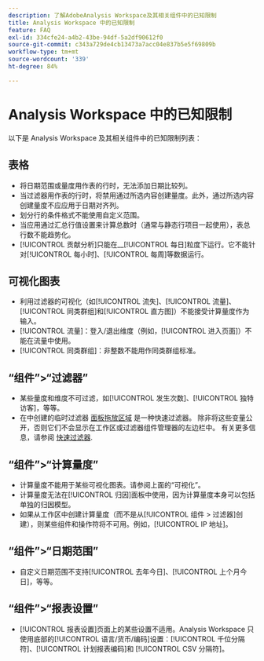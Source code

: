 ```yaml
---
description: 了解AdobeAnalysis Workspace及其相关组件中的已知限制
title: Analysis Workspace 中的已知限制
feature: FAQ
exl-id: 334cfe24-a4b2-43be-94df-5a2df90612f0
source-git-commit: c343a729de4cb13473a7acc04e837b5e5f69809b
workflow-type: tm+mt
source-wordcount: '339'
ht-degree: 84%

---
```


# Analysis Workspace 中的已知限制

以下是 Analysis Workspace 及其相关组件中的已知限制列表：

## 表格

* 将日期范围或量度用作表的行时，无法添加日期比较列。
* 当过滤器用作表的行时，将禁用通过所选内容创建量度。此外，通过所选内容创建量度不应应用于日期对齐列。
* 划分行的条件格式不能使用自定义范围。
* 当应用通过汇总行值设置来计算总数时（通常与静态行项目一起使用），表总行数不能趋势化。
* [!UICONTROL 贡献分析]只能在&#x200B;__[!UICONTROL 每日]粒度下运行。它不能针对[!UICONTROL 每小时]、[!UICONTROL 每周]等数据运行。

## 可视化图表

* 利用过滤器的可视化（如[!UICONTROL 流失]、[!UICONTROL 流量]、[!UICONTROL 同类群组]和[!UICONTROL 直方图]）不能接受计算量度作为输入。
* [!UICONTROL 流量]：登入/退出维度（例如，[!UICONTROL 进入页面]）不能在流量中使用。
* [!UICONTROL 同类群组]：非整数不能用作同类群组标准。

## “组件”>“过滤器”

* 某些量度和维度不可过滤，如[!UICONTROL 发生次数]、[!UICONTROL 独特访客]，等等。
* 在中创建的临时过滤器 [面板拖放区域](/help/analysis-workspace/c-panels/panels.md) 是一种快速过滤器。 除非将这些变量公开，否则它们不会显示在工作区或过滤器组件管理器的左边栏中。 有关更多信息，请参阅 [快速过滤器](/help/components/filters/quick-filters.md).

## “组件”>“计算量度”

* 计算量度不能用于某些可视化图表。请参阅上面的“可视化”。
* 计算量度无法在[!UICONTROL 归因]面板中使用，因为计算量度本身可以包括单独的归因模型。
* 如果从工作区中创建计算量度（而不是从[!UICONTROL 组件 > 过滤器]创建），则某些组件和操作符将不可用。例如，[!UICONTROL IP 地址]。

## “组件”>“日期范围”

* 自定义日期范围不支持[!UICONTROL 去年今日]、[!UICONTROL 上个月今日]，等等。


## “组件”>“报表设置”

* [!UICONTROL 报表设置]页面上的某些设置不适用。Analysis Workspace 只使用底部的[!UICONTROL 语言/货币/编码]设置：[!UICONTROL 千位分隔符]、[!UICONTROL 计划报表编码]和 [!UICONTROL CSV 分隔符]。

